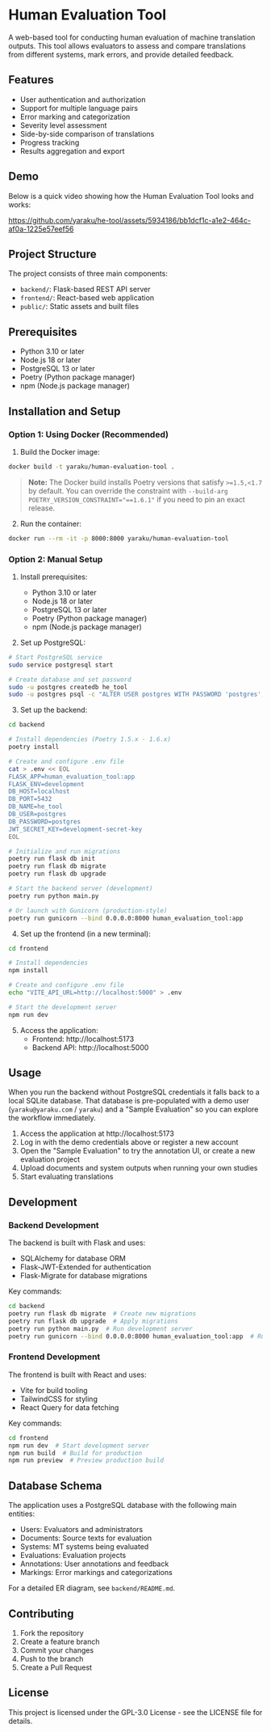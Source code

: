 # Human Evaluation Tool

A web-based tool for conducting human evaluation of machine translation outputs. This tool allows evaluators to assess and compare translations from different systems, mark errors, and provide detailed feedback.

## Features

- User authentication and authorization
- Support for multiple language pairs
- Error marking and categorization
- Severity level assessment
- Side-by-side comparison of translations
- Progress tracking
- Results aggregation and export

## Demo

Below is a quick video showing how the Human Evaluation Tool looks and works:

https://github.com/yaraku/he-tool/assets/5934186/bb1dcf1c-a1e2-464c-af0a-1225e57eef56

## Project Structure

The project consists of three main components:

- `backend/`: Flask-based REST API server
- `frontend/`: React-based web application
- `public/`: Static assets and built files

## Prerequisites

- Python 3.10 or later
- Node.js 18 or later
- PostgreSQL 13 or later
- Poetry (Python package manager)
- npm (Node.js package manager)

## Installation and Setup

### Option 1: Using Docker (Recommended)

1. Build the Docker image:
```sh
docker build -t yaraku/human-evaluation-tool .
```

> **Note:** The Docker build installs Poetry versions that satisfy `>=1.5,<1.7` by default. You can override the constraint with
> `--build-arg POETRY_VERSION_CONSTRAINT="==1.6.1"` if you need to pin an exact release.

2. Run the container:
```sh
docker run --rm -it -p 8000:8000 yaraku/human-evaluation-tool
```

### Option 2: Manual Setup

1. Install prerequisites:
   - Python 3.10 or later
   - Node.js 18 or later
   - PostgreSQL 13 or later
   - Poetry (Python package manager)
   - npm (Node.js package manager)

2. Set up PostgreSQL:
```sh
# Start PostgreSQL service
sudo service postgresql start

# Create database and set password
sudo -u postgres createdb he_tool
sudo -u postgres psql -c "ALTER USER postgres WITH PASSWORD 'postgres';"
```

3. Set up the backend:
```sh
cd backend

# Install dependencies (Poetry 1.5.x - 1.6.x)
poetry install

# Create and configure .env file
cat > .env << EOL
FLASK_APP=human_evaluation_tool:app
FLASK_ENV=development
DB_HOST=localhost
DB_PORT=5432
DB_NAME=he_tool
DB_USER=postgres
DB_PASSWORD=postgres
JWT_SECRET_KEY=development-secret-key
EOL

# Initialize and run migrations
poetry run flask db init
poetry run flask db migrate
poetry run flask db upgrade

# Start the backend server (development)
poetry run python main.py

# Or launch with Gunicorn (production-style)
poetry run gunicorn --bind 0.0.0.0:8000 human_evaluation_tool:app
```

4. Set up the frontend (in a new terminal):
```sh
cd frontend

# Install dependencies
npm install

# Create and configure .env file
echo "VITE_API_URL=http://localhost:5000" > .env

# Start the development server
npm run dev
```

5. Access the application:
   - Frontend: http://localhost:5173
   - Backend API: http://localhost:5000

## Usage

When you run the backend without PostgreSQL credentials it falls back to a local SQLite database. That database is pre-populated with a demo user (`yaraku@yaraku.com` / `yaraku`) and a "Sample Evaluation" so you can explore the workflow immediately.

1. Access the application at http://localhost:5173
2. Log in with the demo credentials above or register a new account
3. Open the "Sample Evaluation" to try the annotation UI, or create a new evaluation project
4. Upload documents and system outputs when running your own studies
5. Start evaluating translations

## Development

### Backend Development

The backend is built with Flask and uses:
- SQLAlchemy for database ORM
- Flask-JWT-Extended for authentication
- Flask-Migrate for database migrations

Key commands:
```sh
cd backend
poetry run flask db migrate  # Create new migrations
poetry run flask db upgrade  # Apply migrations
poetry run python main.py  # Run development server
poetry run gunicorn --bind 0.0.0.0:8000 human_evaluation_tool:app  # Run with Gunicorn
```

### Frontend Development

The frontend is built with React and uses:
- Vite for build tooling
- TailwindCSS for styling
- React Query for data fetching

Key commands:
```sh
cd frontend
npm run dev  # Start development server
npm run build  # Build for production
npm run preview  # Preview production build
```

## Database Schema

The application uses a PostgreSQL database with the following main entities:

- Users: Evaluators and administrators
- Documents: Source texts for evaluation
- Systems: MT systems being evaluated
- Evaluations: Evaluation projects
- Annotations: User annotations and feedback
- Markings: Error markings and categorizations

For a detailed ER diagram, see `backend/README.md`.

## Contributing

1. Fork the repository
2. Create a feature branch
3. Commit your changes
4. Push to the branch
5. Create a Pull Request

## License

This project is licensed under the GPL-3.0 License - see the LICENSE file for details.
